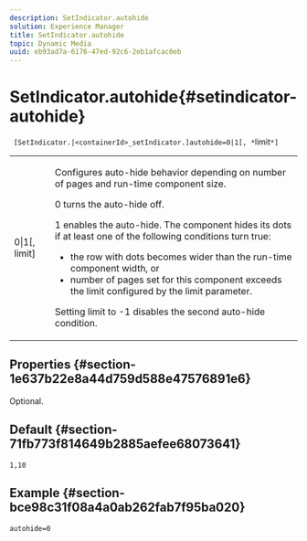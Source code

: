 ```yaml
---
description: SetIndicator.autohide
solution: Experience Manager
title: SetIndicator.autohide
topic: Dynamic Media
uuid: eb93ad7a-6176-47ed-92c6-2eb1afcac0eb
---
```


# SetIndicator.autohide{#setindicator-autohide}

` [SetIndicator.|<containerId>_setIndicator.]autohide=0|1[, *`limit`*]`

<table id="table_0BEA0B5FFDF64E5594B534B2A87A6D88"> 
 <tbody> 
  <tr> 
   <td colname="col1"> <p> <span class="codeph">0|1[,<span class="varname"> limit</span>]</span> </p> </td> 
   <td colname="col2"> <p> Configures auto-hide behavior depending on number of pages and run-time component size. </p> <p> <span class="codeph"> 0</span> turns the auto-hide off. </p> <p> <span class="codeph"> 1</span> enables the auto-hide. The component hides its dots if at least one of the following conditions turn true: </p> <p> 
     <ul id="ul_A7F9C1DDC6AE44BAA348B3AD440A4EDD"> 
      <li id="li_39332158806445DF874C5A52F1331B8B">the row with dots becomes wider than the run-time component width, or </li> 
      <li id="li_E30BAC8B609147ADB8824000F5729B21">number of pages set for this component exceeds the limit configured by the <span class="codeph"><span class="varname"> limit</span></span> parameter. </li> 
     </ul> </p> <p> Setting <span class="codeph"><span class="varname"> limit</span></span> to <span class="codeph"> -1</span> disables the second auto-hide condition. </p> </td> 
  </tr> 
 </tbody> 
</table>

## Properties {#section-1e637b22e8a44d759d588e47576891e6}

Optional.

## Default {#section-71fb773f814649b2885aefee68073641}

`1,10`

## Example {#section-bce98c31f08a4a0ab262fab7f95ba020}

`autohide=0` 

